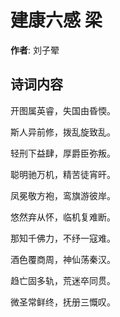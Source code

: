# 建康六感 梁

**作者**: 刘子翚

## 诗词内容

开图属英睿，失国由昏愞。

斯人异前修，拨乱旋致乱。

轻刑下益肆，厚爵臣弥叛。

聪明驰万机，精苦徒宵旰。

凤冕敬方袍，鸾旗游彼岸。

悠然弃从怀，临机复难断。

那知千佛力，不纾一寇难。

酒色覆商周，神仙荡秦汉。

趋亡固多轨，荒迷卒同贯。

微圣常鲜终，抚册三慨叹。

